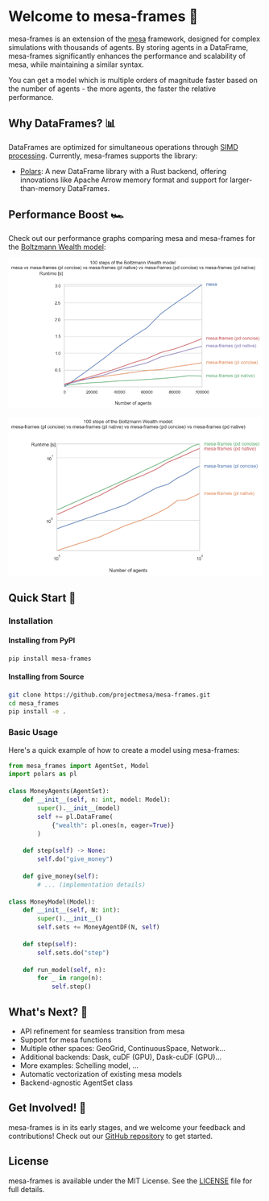 # Welcome to mesa-frames 🚀

mesa-frames is an extension of the [mesa](https://github.com/projectmesa/mesa) framework, designed for complex simulations with thousands of agents. By storing agents in a DataFrame, mesa-frames significantly enhances the performance and scalability of mesa, while maintaining a similar syntax.

You can get a model which is multiple orders of magnitude faster based on the number of agents - the more agents, the faster the relative performance.

## Why DataFrames? 📊

DataFrames are optimized for simultaneous operations through [SIMD processing](https://en.wikipedia.org/wiki/Single_instruction,_multiple_data). Currently, mesa-frames supports the library:

- [Polars](https://pola.rs/): A new DataFrame library with a Rust backend, offering innovations like Apache Arrow memory format and support for larger-than-memory DataFrames.

## Performance Boost 🏎️

Check out our performance graphs comparing mesa and mesa-frames for the [Boltzmann Wealth model](https://mesa.readthedocs.io/en/stable/tutorials/intro_tutorial.html):

![Performance Graph with Mesa](https://github.com/projectmesa/mesa-frames/raw/main/examples/boltzmann_wealth/boltzmann_with_mesa.png)

![Performance Graph without Mesa](https://github.com/projectmesa/mesa-frames/raw/main/examples/boltzmann_wealth/boltzmann_no_mesa.png)

## Quick Start 🚀

### Installation

#### Installing from PyPI

```bash
pip install mesa-frames
```

#### Installing from Source

```bash
git clone https://github.com/projectmesa/mesa-frames.git
cd mesa_frames
pip install -e .
```

### Basic Usage

Here's a quick example of how to create a model using mesa-frames:

```python
from mesa_frames import AgentSet, Model
import polars as pl

class MoneyAgents(AgentSet):
    def __init__(self, n: int, model: Model):
        super().__init__(model)
        self += pl.DataFrame(
            {"wealth": pl.ones(n, eager=True)}
        )

    def step(self) -> None:
        self.do("give_money")

    def give_money(self):
        # ... (implementation details)

class MoneyModel(Model):
    def __init__(self, N: int):
        super().__init__()
        self.sets += MoneyAgentDF(N, self)

    def step(self):
        self.sets.do("step")

    def run_model(self, n):
        for _ in range(n):
            self.step()
```

## What's Next? 🔮

- API refinement for seamless transition from mesa
- Support for mesa functions
- Multiple other spaces: GeoGrid, ContinuousSpace, Network...
- Additional backends: Dask, cuDF (GPU), Dask-cuDF (GPU)...
- More examples: Schelling model, ...
- Automatic vectorization of existing mesa models
- Backend-agnostic AgentSet class

## Get Involved! 🤝

mesa-frames is in its early stages, and we welcome your feedback and contributions! Check out our [GitHub repository](https://github.com/projectmesa/mesa-frames) to get started.

## License

mesa-frames is available under the MIT License. See the [LICENSE](https://github.com/projectmesa/mesa-frames/blob/main/LICENSE) file for full details.
